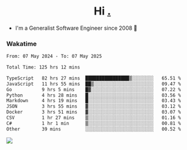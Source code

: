 <h1 align="center">Hi <a href="https://www.hackerrank.com/erasmosaraujo">.</a></h1>
 
- I'm a Generalist Software Engineer  since 2008 🚀
<!--  
<p align="left">
  <a href="https://github.com/erasmosoares/github-readme-stats">
    <img
      align="center"
      src="https://github-readme-stats.vercel.app/api/top-langs/?username=erasmosoares&theme=radical&layout=compact"
    />
  </a>
  <a href="https://github.com/erasmosoares/github-readme-stats">
    [![Harlok's WakaTime stats](https://github-readme-stats.vercel.app/api/wakatime?username=ffflabs)](https://github.com/anuraghazra/github-readme-stats)
  </a>
</p>

<!--
 ### Repo 
 
<p align="left">
 <a href="https://github.com/erasmosoares/github-readme-stats">
    <img
      align="center"
      height="165"
      src="https://github-readme-stats.vercel.app/api/pin?username=erasmosoares&repo=sample-node&title_color=fff&icon_color=f9f9f9&text_color=9f9f9f&bg_color=151515"
    />
  </a>
  <a href="https://github.com/erasmosoares/github-readme-stats">
    <img
      align="center"
      height="165"
      src="https://github-readme-stats.vercel.app/api/pin?username=erasmosoares&repo=sample-node&title_color=fff&icon_color=f9f9f9&text_color=9f9f9f&bg_color=151515"
    />
  </a>
</p>
-->

 ### Wakatime 

<!--START_SECTION:waka-->

```txt
From: 07 May 2024 - To: 07 May 2025

Total Time: 125 hrs 12 mins

TypeScript   82 hrs 27 mins  ████████████████▒░░░░░░░░   65.51 %
JavaScript   11 hrs 55 mins  ██▒░░░░░░░░░░░░░░░░░░░░░░   09.47 %
Go           9 hrs 5 mins    █▓░░░░░░░░░░░░░░░░░░░░░░░   07.22 %
Python       4 hrs 28 mins   █░░░░░░░░░░░░░░░░░░░░░░░░   03.56 %
Markdown     4 hrs 19 mins   █░░░░░░░░░░░░░░░░░░░░░░░░   03.43 %
JSON         3 hrs 55 mins   ▓░░░░░░░░░░░░░░░░░░░░░░░░   03.12 %
Docker       3 hrs 51 mins   ▓░░░░░░░░░░░░░░░░░░░░░░░░   03.07 %
CSV          1 hr 27 mins    ▒░░░░░░░░░░░░░░░░░░░░░░░░   01.16 %
C#           1 hr 1 min      ▒░░░░░░░░░░░░░░░░░░░░░░░░   00.81 %
Other        39 mins         ░░░░░░░░░░░░░░░░░░░░░░░░░   00.52 %
```

<!--END_SECTION:waka-->

![](https://komarev.com/ghpvc/?username=erasmosoares&color=brightgreen)
